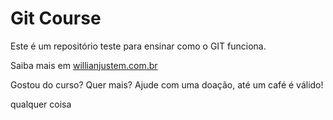 # Git Course

Este é um repositório teste para ensinar como o GIT funciona.

Saiba mais em [willianjustem.com.br](http://williamjusten.com.br)

Gostou do curso? Quer mais? Ajude com uma doação, até um café é válido!


qualquer coisa
